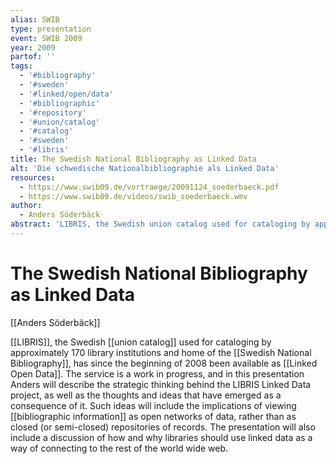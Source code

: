 ```yaml
---
alias: SWIB
type: presentation
event: SWIB 2009
year: 2009
partof: ''
tags:
  - '#bibliography'
  - '#sweden'
  - '#linked/open/data'
  - '#bibliographic'
  - '#repository'
  - '#union/catalog'
  - '#catalog'
  - '#sweden'
  - '#libris'
title: The Swedish National Bibliography as Linked Data
alt: 'Die schwedische Nationalbibliographie als Linked Data'
resources:
  - https://www.swib09.de/vortraege/20091124_soederbaeck.pdf
  - https://www.swib09.de/videos/swib_soederbaeck.wmv
author:
  - Anders Söderbäck
abstract: 'LIBRIS, the Swedish union catalog used for cataloging by approximately 170 library institutions and home of the Swedish National Bibliography, has since the beginning of 2008 been available as Linked Open Data. The service is a work in progress, and in this presentation Anders will describe the strategic thinking behind the LIBRIS Linked Data project, as well as the thoughts and ideas that have emerged as a consequence of it. Such ideas will include the implications of viewing bibliographic information as open networks of data, rather than as closed (or semi-closed) repositories of records. The presentation will also include a discussion of how and why libraries should use linked data as a way of connecting to the rest of the world wide web.'
---
```

# The Swedish National Bibliography as Linked Data
[[Anders Söderbäck]]

[[LIBRIS]], the Swedish [[union catalog]] used for cataloging by approximately 170 library institutions and home of the [[Swedish National Bibliography]], has since the beginning of 2008 been available as [[Linked Open Data]]. The service is a work in progress, and in this presentation Anders will describe the strategic thinking behind the LIBRIS Linked Data project, as well as the thoughts and ideas that have emerged as a consequence of it. Such ideas will include the implications of viewing [[bibliographic information]] as open networks of data, rather than as closed (or semi-closed) repositories of records. The presentation will also include a discussion of how and why libraries should use linked data as a way of connecting to the rest of the world wide web.
